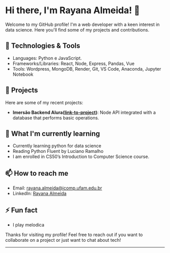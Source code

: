 # Hi there, I'm Rayana Almeida! 👋

Welcome to my GitHub profile! I'm a web developer with a keen interest in data science. Here you'll find some of my projects and contributions.

## 🔧 Technologies & Tools

- Languages: Python e JavaScript.
- Frameworks/Libraries: React, Node, Express, Pandas, Vue
- Tools: Wordpress, MongoDB, Render, Git, VS Code, Anaconda, Jupyter Notebook

## 🚀 Projects

Here are some of my recent projects:

- **Imersão Backend Alura([link-to-project](https://github.com/Rannya7x/Imersao-Alura-Backend))**: Node API integrated with a database that performs basic operations. 

## 🌱 What I'm currently learning

- Currently learning python for data science
- Reading Python Fluent by Luciano Ramalho
- I am enrolled in CS50’s Introduction to Computer Science course.

## 📫 How to reach me

- Email: [rayana.almeida@icomp.ufam.edu.br](mailto:rayana.almeida@icomp.ufam.edu.br)
- LinkedIn: [Rayana Almeida](https://www.linkedin.com/in/rayanaalmeida)

## ⚡ Fun fact

- I play melodica

Thanks for visiting my profile! Feel free to reach out if you want to collaborate on a project or just want to chat about tech!

---
